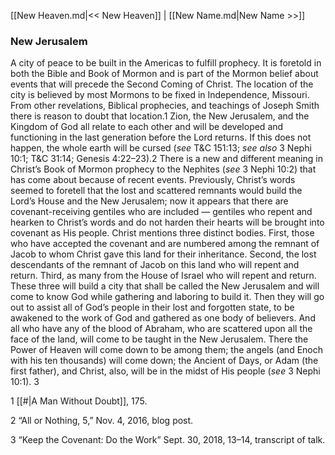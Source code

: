 [[New Heaven.md|<< New Heaven]]  |  [[New Name.md|New Name >>]]

### New Jerusalem
A city of peace to be built in the Americas to fulfill prophecy. It is foretold in both the Bible and Book of Mormon and is part of the Mormon belief about events that will precede the Second Coming of Christ. The location of the city is believed by most Mormons to be fixed in Independence, Missouri. From other revelations, Biblical prophecies, and teachings of Joseph Smith there is reason to doubt that location.1 Zion, the New Jerusalem, and the Kingdom of God all relate to each other and will be developed and functioning in the last generation before the Lord returns. If this does not happen, the whole earth will be cursed (*see* T&C 151:13; *see also* 3 Nephi 10:1; T&C 31:14; Genesis 4:22–23).2 There is a new and different meaning in Christ’s Book of Mormon prophecy to the Nephites (*see* 3 Nephi 10:2) that has come about because of recent events. Previously, Christ’s words seemed to foretell that the lost and scattered remnants would build the Lord’s House and the New Jerusalem; now it appears that there are covenant-receiving gentiles who are included — gentiles who repent and hearken to Christ’s words and do not harden their hearts will be brought into covenant as His people. Christ mentions three distinct bodies. First, those who have accepted the covenant and are numbered among the remnant of Jacob to whom Christ gave this land for their inheritance. Second, the lost descendants of the remnant of Jacob on this land who will repent and return. Third, as many from the House of Israel who will repent and return. These three will build a city that shall be called the New Jerusalem and will come to know God while gathering and laboring to build it. Then they will go out to assist all of God’s people in their lost and forgotten state, to be awakened to the work of God and gathered as one body of believers. And all who have any of the blood of Abraham, who are scattered upon all the face of the land, will come to be taught in the New Jerusalem. There the Power of Heaven will come down to be among them; the angels (and Enoch with his ten thousands) will come down; the Ancient of Days, or Adam (the first father), and Christ, also, will be in the midst of His people (*see* 3 Nephi 10:1). 3



1
[[#|A Man Without Doubt]], 175.


2 “All or Nothing, 5,” Nov. 4, 2016, blog post.


3 “Keep the Covenant: Do the Work” Sept. 30, 2018, 13–14, transcript of talk.